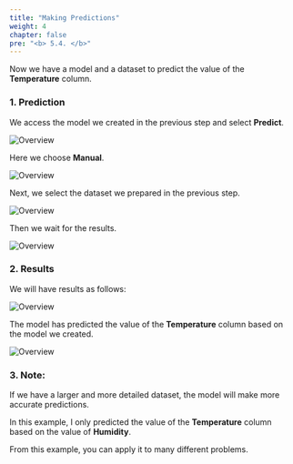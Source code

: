 ```yaml
---
title: "Making Predictions"
weight: 4
chapter: false
pre: "<b> 5.4. </b>"
---
```


Now we have a model and a dataset to predict the value of the **Temperature** column.

### 1. Prediction

We access the model we created in the previous step and select **Predict**.

![Overview](/fcj-ss2-workshop-003/images/78.png)

Here we choose **Manual**.

![Overview](/fcj-ss2-workshop-003/images/79.png)

Next, we select the dataset we prepared in the previous step.

![Overview](/fcj-ss2-workshop-003/images/80.png)

Then we wait for the results.

![Overview](/fcj-ss2-workshop-003/images/81.png)

### 2. Results

We will have results as follows:

![Overview](/fcj-ss2-workshop-003/images/82.png)

The model has predicted the value of the **Temperature** column based on the model we created.

![Overview](/fcj-ss2-workshop-003/images/83.png)

### 3. Note:

If we have a larger and more detailed dataset, the model will make more accurate predictions.

In this example, I only predicted the value of the **Temperature** column based on the value of **Humidity**.

From this example, you can apply it to many different problems.
